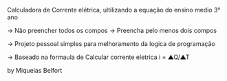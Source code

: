 Calculadora de Corrente elétrica, ultilizando a equação do ensino medio 3° ano

-> Não preencher todos os compos
-> Preencha pelo menos dois compos

-> Projeto pessoal simples para melhoramento da logica de programação

-> Baseado na formaula de Calcular corrente eletrica i = ▲Q/▲T

by Miqueias Belfort